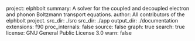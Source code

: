 project: elphbolt
summary: A solver for the coupled and decoupled electron and phonon Boltzmann transport equations.
author: All contributors of the elphbolt project.
src_dir: ./src
src_dir: ./app
output_dir: ./documentation
extensions: f90
proc_internals: false
source: false
graph: true
search: true
license: GNU General Public License 3.0 
warn: false
